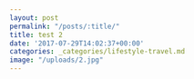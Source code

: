 ```yaml
---
layout: post
permalink: "/posts/:title/"
title: test 2
date: '2017-07-29T14:02:37+00:00'
categories: _categories/lifestyle-travel.md
image: "/uploads/2.jpg"
---
```


